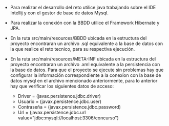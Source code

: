 - Para realizar el desarrollo del reto utilice java trabajando sobre el IDE Intellij y con el gestor de base de datos Mysql.

- Para realizar la conexión con la BBDD utilice el Framework Hibernate y JPA.

- En la ruta src/main/resources/BBDD ubicada en la estructura del proyecto encontraran un archivo .sql 
  equivalente a la base de datos con la que realice el reto tecnico, para su respectiva ejecución.
  
- En la ruta src/main/resources/META-INF ubicada en la estructura del proyecto encontraran un archivo .xml
  equivalente a la persistencia con la base de datos. Para que el proyecto se ejecute sin problemas hay que configurar la información
  correspondiente a la conexion con la base de datos mysql en el archivo mencionado anteriormente, para lo anterior hay que verificar los siguientes datos de acceso:
  - Driver = (javax.persistence.jdbc.driver)
  - Usuario = (javax.persistence.jdbc.user)
  - Contraseña = (javax.persistence.jdbc.password)
  - Url = (javax.persistence.jdbc.url value="jdbc:mysql://localhost:3306/concurso")
